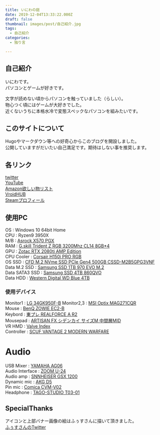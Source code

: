 ```yaml
---
title: いにわの庭
date: 2019-12-04T13:33:22.000Z
draft: false
thumbnail: images/post/自己紹介.jpg
tags:
  - 自己紹介
categories:
  - 独り言

---
```


## 自己紹介

いにわです。  
パソコンとゲームが好きです。  

文字が読めない頃からパソコンを触っていました（らしい）。  
物心つく頃にはゲームが大好きでした。  
近くないうちに本格水冷で変態スペックなパソコンを組みたいです。  

## このサイトについて

Hugoやマークダウン等への好奇心からこのブログを開設しました。    
公開していますがだいたい自己満足です。期待はしない事を推奨します。  

## 各リンク

[twitter](https://twitter.com/iniwach)  
[YouTube](https://www.youtube.com/channel/UCLaOje60cy_9qPJkB_G-AwA?view_as)  
[Amazon欲しい物リスト](https://www.amazon.co.jp/hz/wishlist/ls/W24N0AURVEG1/ref=as_li_ss_tl?_encoding=UTF8&type=wishlist&linkCode=ll2&tag=iniwa-22&linkId=edd103709335d132eebad0fa5b616b46&language=ja_JP)  
[VroidHUB](https://hub.vroid.com/users/17414090)  
[Steamプロフィール](https://steamcommunity.com/id/iniwajp/)  

## 使用PC

OS : Windows 10 64bit Home  
CPU : Ryzen9 3950X  
M/B : [Asrock X570 PGX](https://www.amazon.co.jp/gp/product/B07THYPNC9/ref=as_li_ss_tl?ie=UTF8&psc=1&linkCode=ll1&tag=iniwa-22&linkId=6d223f138805f861ab6a15aa0fad4786&language=ja_JP)  
RAM : [G.skill Trident Z RGB 3200Mhz CL14 8GB*4](https://www.ark-pc.co.jp/i/11737527/)  
GPU : [Zotac RTX 2080ti AMP Edition](https://www.amazon.co.jp/gp/product/B07GRYKSXT/ref=as_li_ss_tl?ie=UTF8&psc=1&linkCode=ll1&tag=iniwa-22&linkId=e3f1a103167de4a62fd85d0328cb4323&language=ja_JP)  
CPU Cooler : [Corsair H150i PRO RGB](https://www.amazon.co.jp/gp/product/B077FZPCRH/ref=as_li_ss_tl?ie=UTF8&psc=1&linkCode=ll1&tag=iniwa-22&linkId=5d37f3e4b46f1ecd997081eff8214580&language=ja_JP)  
OS SSD : [CFD M.2 NVme SSD PCIe Gen4 500GB CSSD-M2B5GPG3VNF](https://www.amazon.co.jp/gp/product/B07X9Y917M/ref=as_li_ss_tl?ie=UTF8&psc=1&linkCode=ll1&tag=iniwa-22&linkId=bbc936646b05c74e2d7e3c5cf04174cd&language=ja_JP)  
Data M.2 SSD : [Samsung SSD 1TB 970 EVO M.2](https://www.amazon.co.jp/gp/product/B07CKQ3RCH/ref=as_li_ss_tl?ie=UTF8&psc=1&linkCode=ll1&tag=iniwa-22&linkId=8ec12cae5df120bf647fb46bca74a07f&language=ja_JP)  
Data SATA3 SSD : [Samsung SSD 4TB 860QVO](https://www.amazon.co.jp/gp/product/B07MQY95M7/ref=as_li_ss_tl?ie=UTF8&psc=1&linkCode=ll1&tag=iniwa-22&linkId=0f371e8b14b6c4f87eb537a94dbca382&language=ja_JP)  
Data HDD : [Western Digital WD Blue 4TB](https://www.amazon.co.jp/gp/product/B07999788F/ref=as_li_ss_tl?ie=UTF8&psc=1&linkCode=ll1&tag=iniwa-22&linkId=818a6aa083bfef9e3bbab8067430f118&language=ja_JP)

### 使用デバイス

Monitor1 : [LG 34GK950F-B](https://www.amazon.co.jp/dp/B07NWR2X9X/ref=cm_sw_r_tw_dp_U_x_TX4oEb3TY03NK)
Monitor2,3 : [MSI Optix MAG271CQR](https://www.amazon.co.jp/gp/product/B07KXW614S/ref=as_li_ss_tl?ie=UTF8&psc=1&linkCode=ll1&tag=iniwa-22&linkId=a97f9f6b2018a853f0e14397e0ccc8c6&language=ja_JP)  
Mouse : [BenQ ZOWIE EC2-B](https://www.amazon.co.jp/gp/product/B077PC2WQQ/ref=as_li_ss_tl?ie=UTF8&psc=1&linkCode=ll1&tag=iniwa-22&linkId=63cd0f80b15b1225813c1a20b93df004&language=ja_JP)  
Keybord : [東プレ REALFORCE A R2](https://www.amazon.co.jp/gp/product/B077Q451L9/ref=as_li_ss_tl?ie=UTF8&psc=1&linkCode=ll1&tag=iniwa-22&linkId=f6c42a3e0d6d3b3abc750035f64bce4e&language=ja_JP)  
Mousepad : [ARTISAN FX シデンカイ サイズM 中間層MID](https://www.artisan-jp.com/fx-shidenkai.html)  
VR HMD : [Valve Index](https://store.steampowered.com/valveindex)  
Controller : [SCUF VANTAGE 2 MODERN WARFARE](https://gaming.sazabies.com/products/detail/307)  

# Audio  
USB Mixer : [YAMAHA AG06](https://www.amazon.co.jp/gp/product/B00ST0FK12/ref=ppx_yo_dt_b_asin_title_o05_s00?ie=UTF8&psc=1)  
Audio Interface : [ZOOM U-24](https://www.amazon.co.jp/gp/product/B01FJLYT8S/ref=ppx_yo_dt_b_asin_title_o07_s00?ie=UTF8&psc=1)  
Audio amp : [SNNHEISER GSX 1200](https://www.amazon.co.jp/dp/B01LDTP46G/ref=cm_sw_r_tw_dp_U_x_IRLlEbZBWVB7F)  
Dynamic mic : [AKG D5](https://www.soundhouse.co.jp/products/detail/item/99380/)  
Pin mic : [Comica CVM-V02](https://www.amazon.co.jp/gp/product/B078K8K5KW/ref=ppx_yo_dt_b_asin_title_o07_s00?ie=UTF8&psc=1)  
Headphone : [TAGO-STUDIO T03-01](https://www.e-earphone.jp/tago-studio/takasaki-t3-01)  


## SpecialThanks  

アイコンと上部バナー画像の絵はふぅすさんに描いて頂きました。  
[ふぅすさんのTwitter](https://twitter.com/Hu_Shimaster)
